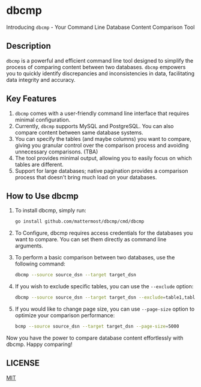 # dbcmp

Introducing `dbcmp` - Your Command Line Database Content Comparison Tool

## Description

`dbcmp` is a powerful and efficient command line tool designed to simplify the process of comparing content between two databases. `dbcmp` empowers you to quickly identify discrepancies and inconsistencies in data, facilitating data integrity and accuracy.

## Key Features

1. `dbcmp` comes with a user-friendly command line interface that requires minimal configuration.
2. Currently, `dbcmp` supports MySQL and PostgreSQL. You can also compare content between same database systems.
3. You can specify the tables (and maybe columns) you want to compare, giving you granular control over the comparison process and avoiding unnecessary comparisons. (TBA)
4. The tool provides minimal output, allowing you to easily focus on which tables are different.
5. Support for large databases; native pagination provides a comparison process that doesn't bring much load on your databases.

## How to Use dbcmp

1. To install dbcmp, simply run:

   ```sh
   go install github.com/mattermost/dbcmp/cmd/dbcmp
   ```

2. To Configure, dbcmp requires access credentials for the databases you want to compare. You can set them directly as command line arguments.

3. To perform a basic comparison between two databases, use the following command:

   ```sh
   dbcmp --source source_dsn --target target_dsn
   ```

4. If you wish to exclude specific tables, you can use the `--exclude` option:

   ```sh
   dbcmp --source source_dsn --target target_dsn --exclude=table1,table2
   ```

5. If you would like to change page size, you can use `--page-size` option to optimize your comparison performance:

   ```sh
   bcmp --source source_dsn --target target_dsn --page-size=5000
   ```

Now you have the power to compare database content effortlessly with dbcmp. Happy comparing!

## LICENSE

[MIT](LICENSE)
